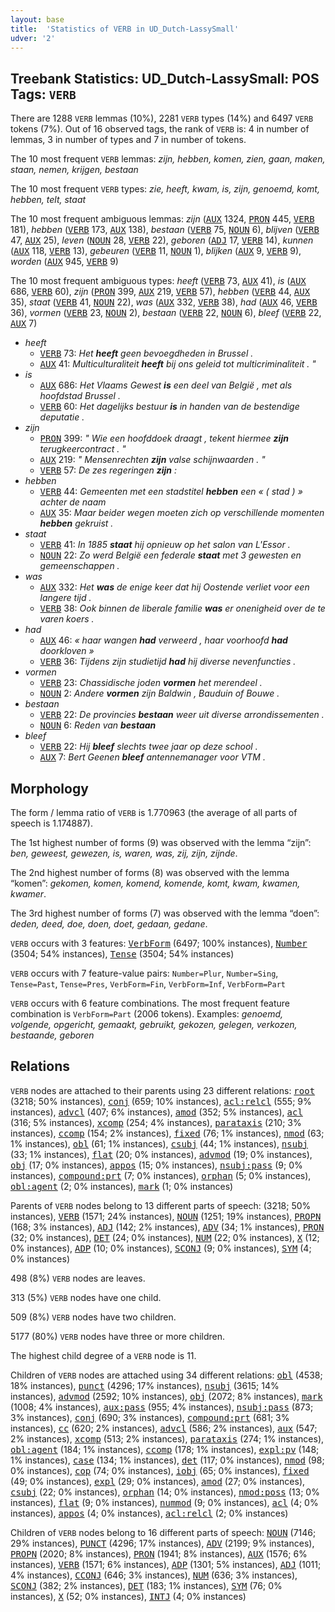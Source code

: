 ```yaml
---
layout: base
title:  'Statistics of VERB in UD_Dutch-LassySmall'
udver: '2'
---
```


## Treebank Statistics: UD_Dutch-LassySmall: POS Tags: `VERB`

There are 1288 `VERB` lemmas (10%), 2281 `VERB` types (14%) and 6497 `VERB` tokens (7%).
Out of 16 observed tags, the rank of `VERB` is: 4 in number of lemmas, 3 in number of types and 7 in number of tokens.

The 10 most frequent `VERB` lemmas: <em>zijn, hebben, komen, zien, gaan, maken, staan, nemen, krijgen, bestaan</em>

The 10 most frequent `VERB` types:  <em>zie, heeft, kwam, is, zijn, genoemd, komt, hebben, telt, staat</em>

The 10 most frequent ambiguous lemmas: <em>zijn</em> (<tt><a href="nl_lassysmall-pos-AUX.html">AUX</a></tt> 1324, <tt><a href="nl_lassysmall-pos-PRON.html">PRON</a></tt> 445, <tt><a href="nl_lassysmall-pos-VERB.html">VERB</a></tt> 181), <em>hebben</em> (<tt><a href="nl_lassysmall-pos-VERB.html">VERB</a></tt> 173, <tt><a href="nl_lassysmall-pos-AUX.html">AUX</a></tt> 138), <em>bestaan</em> (<tt><a href="nl_lassysmall-pos-VERB.html">VERB</a></tt> 75, <tt><a href="nl_lassysmall-pos-NOUN.html">NOUN</a></tt> 6), <em>blijven</em> (<tt><a href="nl_lassysmall-pos-VERB.html">VERB</a></tt> 47, <tt><a href="nl_lassysmall-pos-AUX.html">AUX</a></tt> 25), <em>leven</em> (<tt><a href="nl_lassysmall-pos-NOUN.html">NOUN</a></tt> 28, <tt><a href="nl_lassysmall-pos-VERB.html">VERB</a></tt> 22), <em>geboren</em> (<tt><a href="nl_lassysmall-pos-ADJ.html">ADJ</a></tt> 17, <tt><a href="nl_lassysmall-pos-VERB.html">VERB</a></tt> 14), <em>kunnen</em> (<tt><a href="nl_lassysmall-pos-AUX.html">AUX</a></tt> 118, <tt><a href="nl_lassysmall-pos-VERB.html">VERB</a></tt> 13), <em>gebeuren</em> (<tt><a href="nl_lassysmall-pos-VERB.html">VERB</a></tt> 11, <tt><a href="nl_lassysmall-pos-NOUN.html">NOUN</a></tt> 1), <em>blijken</em> (<tt><a href="nl_lassysmall-pos-AUX.html">AUX</a></tt> 9, <tt><a href="nl_lassysmall-pos-VERB.html">VERB</a></tt> 9), <em>worden</em> (<tt><a href="nl_lassysmall-pos-AUX.html">AUX</a></tt> 945, <tt><a href="nl_lassysmall-pos-VERB.html">VERB</a></tt> 9)

The 10 most frequent ambiguous types:  <em>heeft</em> (<tt><a href="nl_lassysmall-pos-VERB.html">VERB</a></tt> 73, <tt><a href="nl_lassysmall-pos-AUX.html">AUX</a></tt> 41), <em>is</em> (<tt><a href="nl_lassysmall-pos-AUX.html">AUX</a></tt> 686, <tt><a href="nl_lassysmall-pos-VERB.html">VERB</a></tt> 60), <em>zijn</em> (<tt><a href="nl_lassysmall-pos-PRON.html">PRON</a></tt> 399, <tt><a href="nl_lassysmall-pos-AUX.html">AUX</a></tt> 219, <tt><a href="nl_lassysmall-pos-VERB.html">VERB</a></tt> 57), <em>hebben</em> (<tt><a href="nl_lassysmall-pos-VERB.html">VERB</a></tt> 44, <tt><a href="nl_lassysmall-pos-AUX.html">AUX</a></tt> 35), <em>staat</em> (<tt><a href="nl_lassysmall-pos-VERB.html">VERB</a></tt> 41, <tt><a href="nl_lassysmall-pos-NOUN.html">NOUN</a></tt> 22), <em>was</em> (<tt><a href="nl_lassysmall-pos-AUX.html">AUX</a></tt> 332, <tt><a href="nl_lassysmall-pos-VERB.html">VERB</a></tt> 38), <em>had</em> (<tt><a href="nl_lassysmall-pos-AUX.html">AUX</a></tt> 46, <tt><a href="nl_lassysmall-pos-VERB.html">VERB</a></tt> 36), <em>vormen</em> (<tt><a href="nl_lassysmall-pos-VERB.html">VERB</a></tt> 23, <tt><a href="nl_lassysmall-pos-NOUN.html">NOUN</a></tt> 2), <em>bestaan</em> (<tt><a href="nl_lassysmall-pos-VERB.html">VERB</a></tt> 22, <tt><a href="nl_lassysmall-pos-NOUN.html">NOUN</a></tt> 6), <em>bleef</em> (<tt><a href="nl_lassysmall-pos-VERB.html">VERB</a></tt> 22, <tt><a href="nl_lassysmall-pos-AUX.html">AUX</a></tt> 7)


* <em>heeft</em>
  * <tt><a href="nl_lassysmall-pos-VERB.html">VERB</a></tt> 73: <em>Het <b>heeft</b> geen bevoegdheden in Brussel .</em>
  * <tt><a href="nl_lassysmall-pos-AUX.html">AUX</a></tt> 41: <em>Multiculturaliteit <b>heeft</b> bij ons geleid tot multicriminaliteit . "</em>
* <em>is</em>
  * <tt><a href="nl_lassysmall-pos-AUX.html">AUX</a></tt> 686: <em>Het Vlaams Gewest <b>is</b> een deel van België , met als hoofdstad Brussel .</em>
  * <tt><a href="nl_lassysmall-pos-VERB.html">VERB</a></tt> 60: <em>Het dagelijks bestuur <b>is</b> in handen van de bestendige deputatie .</em>
* <em>zijn</em>
  * <tt><a href="nl_lassysmall-pos-PRON.html">PRON</a></tt> 399: <em>" Wie een hoofddoek draagt , tekent hiermee <b>zijn</b> terugkeercontract . "</em>
  * <tt><a href="nl_lassysmall-pos-AUX.html">AUX</a></tt> 219: <em>" Mensenrechten <b>zijn</b> valse schijnwaarden . "</em>
  * <tt><a href="nl_lassysmall-pos-VERB.html">VERB</a></tt> 57: <em>De zes regeringen <b>zijn</b> :</em>
* <em>hebben</em>
  * <tt><a href="nl_lassysmall-pos-VERB.html">VERB</a></tt> 44: <em>Gemeenten met een stadstitel <b>hebben</b> een « ( stad ) » achter de naam</em>
  * <tt><a href="nl_lassysmall-pos-AUX.html">AUX</a></tt> 35: <em>Maar beider wegen moeten zich op verschillende momenten <b>hebben</b> gekruist .</em>
* <em>staat</em>
  * <tt><a href="nl_lassysmall-pos-VERB.html">VERB</a></tt> 41: <em>In 1885 <b>staat</b> hij opnieuw op het salon van L'Essor .</em>
  * <tt><a href="nl_lassysmall-pos-NOUN.html">NOUN</a></tt> 22: <em>Zo werd België een federale <b>staat</b> met 3 gewesten en gemeenschappen .</em>
* <em>was</em>
  * <tt><a href="nl_lassysmall-pos-AUX.html">AUX</a></tt> 332: <em>Het <b>was</b> de enige keer dat hij Oostende verliet voor een langere tijd .</em>
  * <tt><a href="nl_lassysmall-pos-VERB.html">VERB</a></tt> 38: <em>Ook binnen de liberale familie <b>was</b> er onenigheid over de te varen koers .</em>
* <em>had</em>
  * <tt><a href="nl_lassysmall-pos-AUX.html">AUX</a></tt> 46: <em>« haar wangen <b>had</b> verweerd , haar voorhoofd <b>had</b> doorkloven »</em>
  * <tt><a href="nl_lassysmall-pos-VERB.html">VERB</a></tt> 36: <em>Tijdens zijn studietijd <b>had</b> hij diverse nevenfuncties .</em>
* <em>vormen</em>
  * <tt><a href="nl_lassysmall-pos-VERB.html">VERB</a></tt> 23: <em>Chassidische joden <b>vormen</b> het merendeel .</em>
  * <tt><a href="nl_lassysmall-pos-NOUN.html">NOUN</a></tt> 2: <em>Andere <b>vormen</b> zijn Baldwin , Bauduin of Bouwe .</em>
* <em>bestaan</em>
  * <tt><a href="nl_lassysmall-pos-VERB.html">VERB</a></tt> 22: <em>De provincies <b>bestaan</b> weer uit diverse arrondissementen .</em>
  * <tt><a href="nl_lassysmall-pos-NOUN.html">NOUN</a></tt> 6: <em>Reden van <b>bestaan</b></em>
* <em>bleef</em>
  * <tt><a href="nl_lassysmall-pos-VERB.html">VERB</a></tt> 22: <em>Hij <b>bleef</b> slechts twee jaar op deze school .</em>
  * <tt><a href="nl_lassysmall-pos-AUX.html">AUX</a></tt> 7: <em>Bert Geenen <b>bleef</b> antennemanager voor VTM .</em>

## Morphology

The form / lemma ratio of `VERB` is 1.770963 (the average of all parts of speech is 1.174887).

The 1st highest number of forms (9) was observed with the lemma “zijn”: <em>ben, geweest, gewezen, is, waren, was, zij, zijn, zijnde</em>.

The 2nd highest number of forms (8) was observed with the lemma “komen”: <em>gekomen, komen, komend, komende, komt, kwam, kwamen, kwamer</em>.

The 3rd highest number of forms (7) was observed with the lemma “doen”: <em>deden, deed, doe, doen, doet, gedaan, gedane</em>.

`VERB` occurs with 3 features: <tt><a href="nl_lassysmall-feat-VerbForm.html">VerbForm</a></tt> (6497; 100% instances), <tt><a href="nl_lassysmall-feat-Number.html">Number</a></tt> (3504; 54% instances), <tt><a href="nl_lassysmall-feat-Tense.html">Tense</a></tt> (3504; 54% instances)

`VERB` occurs with 7 feature-value pairs: `Number=Plur`, `Number=Sing`, `Tense=Past`, `Tense=Pres`, `VerbForm=Fin`, `VerbForm=Inf`, `VerbForm=Part`

`VERB` occurs with 6 feature combinations.
The most frequent feature combination is `VerbForm=Part` (2006 tokens).
Examples: <em>genoemd, volgende, opgericht, gemaakt, gebruikt, gekozen, gelegen, verkozen, bestaande, geboren</em>


## Relations

`VERB` nodes are attached to their parents using 23 different relations: <tt><a href="nl_lassysmall-dep-root.html">root</a></tt> (3218; 50% instances), <tt><a href="nl_lassysmall-dep-conj.html">conj</a></tt> (659; 10% instances), <tt><a href="nl_lassysmall-dep-acl-relcl.html">acl:relcl</a></tt> (555; 9% instances), <tt><a href="nl_lassysmall-dep-advcl.html">advcl</a></tt> (407; 6% instances), <tt><a href="nl_lassysmall-dep-amod.html">amod</a></tt> (352; 5% instances), <tt><a href="nl_lassysmall-dep-acl.html">acl</a></tt> (316; 5% instances), <tt><a href="nl_lassysmall-dep-xcomp.html">xcomp</a></tt> (254; 4% instances), <tt><a href="nl_lassysmall-dep-parataxis.html">parataxis</a></tt> (210; 3% instances), <tt><a href="nl_lassysmall-dep-ccomp.html">ccomp</a></tt> (154; 2% instances), <tt><a href="nl_lassysmall-dep-fixed.html">fixed</a></tt> (76; 1% instances), <tt><a href="nl_lassysmall-dep-nmod.html">nmod</a></tt> (63; 1% instances), <tt><a href="nl_lassysmall-dep-obl.html">obl</a></tt> (61; 1% instances), <tt><a href="nl_lassysmall-dep-csubj.html">csubj</a></tt> (44; 1% instances), <tt><a href="nl_lassysmall-dep-nsubj.html">nsubj</a></tt> (33; 1% instances), <tt><a href="nl_lassysmall-dep-flat.html">flat</a></tt> (20; 0% instances), <tt><a href="nl_lassysmall-dep-advmod.html">advmod</a></tt> (19; 0% instances), <tt><a href="nl_lassysmall-dep-obj.html">obj</a></tt> (17; 0% instances), <tt><a href="nl_lassysmall-dep-appos.html">appos</a></tt> (15; 0% instances), <tt><a href="nl_lassysmall-dep-nsubj-pass.html">nsubj:pass</a></tt> (9; 0% instances), <tt><a href="nl_lassysmall-dep-compound-prt.html">compound:prt</a></tt> (7; 0% instances), <tt><a href="nl_lassysmall-dep-orphan.html">orphan</a></tt> (5; 0% instances), <tt><a href="nl_lassysmall-dep-obl-agent.html">obl:agent</a></tt> (2; 0% instances), <tt><a href="nl_lassysmall-dep-mark.html">mark</a></tt> (1; 0% instances)

Parents of `VERB` nodes belong to 13 different parts of speech:  (3218; 50% instances), <tt><a href="nl_lassysmall-pos-VERB.html">VERB</a></tt> (1571; 24% instances), <tt><a href="nl_lassysmall-pos-NOUN.html">NOUN</a></tt> (1251; 19% instances), <tt><a href="nl_lassysmall-pos-PROPN.html">PROPN</a></tt> (168; 3% instances), <tt><a href="nl_lassysmall-pos-ADJ.html">ADJ</a></tt> (142; 2% instances), <tt><a href="nl_lassysmall-pos-ADV.html">ADV</a></tt> (34; 1% instances), <tt><a href="nl_lassysmall-pos-PRON.html">PRON</a></tt> (32; 0% instances), <tt><a href="nl_lassysmall-pos-DET.html">DET</a></tt> (24; 0% instances), <tt><a href="nl_lassysmall-pos-NUM.html">NUM</a></tt> (22; 0% instances), <tt><a href="nl_lassysmall-pos-X.html">X</a></tt> (12; 0% instances), <tt><a href="nl_lassysmall-pos-ADP.html">ADP</a></tt> (10; 0% instances), <tt><a href="nl_lassysmall-pos-SCONJ.html">SCONJ</a></tt> (9; 0% instances), <tt><a href="nl_lassysmall-pos-SYM.html">SYM</a></tt> (4; 0% instances)

498 (8%) `VERB` nodes are leaves.

313 (5%) `VERB` nodes have one child.

509 (8%) `VERB` nodes have two children.

5177 (80%) `VERB` nodes have three or more children.

The highest child degree of a `VERB` node is 11.

Children of `VERB` nodes are attached using 34 different relations: <tt><a href="nl_lassysmall-dep-obl.html">obl</a></tt> (4538; 18% instances), <tt><a href="nl_lassysmall-dep-punct.html">punct</a></tt> (4296; 17% instances), <tt><a href="nl_lassysmall-dep-nsubj.html">nsubj</a></tt> (3615; 14% instances), <tt><a href="nl_lassysmall-dep-advmod.html">advmod</a></tt> (2592; 10% instances), <tt><a href="nl_lassysmall-dep-obj.html">obj</a></tt> (2072; 8% instances), <tt><a href="nl_lassysmall-dep-mark.html">mark</a></tt> (1008; 4% instances), <tt><a href="nl_lassysmall-dep-aux-pass.html">aux:pass</a></tt> (955; 4% instances), <tt><a href="nl_lassysmall-dep-nsubj-pass.html">nsubj:pass</a></tt> (873; 3% instances), <tt><a href="nl_lassysmall-dep-conj.html">conj</a></tt> (690; 3% instances), <tt><a href="nl_lassysmall-dep-compound-prt.html">compound:prt</a></tt> (681; 3% instances), <tt><a href="nl_lassysmall-dep-cc.html">cc</a></tt> (620; 2% instances), <tt><a href="nl_lassysmall-dep-advcl.html">advcl</a></tt> (586; 2% instances), <tt><a href="nl_lassysmall-dep-aux.html">aux</a></tt> (547; 2% instances), <tt><a href="nl_lassysmall-dep-xcomp.html">xcomp</a></tt> (513; 2% instances), <tt><a href="nl_lassysmall-dep-parataxis.html">parataxis</a></tt> (274; 1% instances), <tt><a href="nl_lassysmall-dep-obl-agent.html">obl:agent</a></tt> (184; 1% instances), <tt><a href="nl_lassysmall-dep-ccomp.html">ccomp</a></tt> (178; 1% instances), <tt><a href="nl_lassysmall-dep-expl-pv.html">expl:pv</a></tt> (148; 1% instances), <tt><a href="nl_lassysmall-dep-case.html">case</a></tt> (134; 1% instances), <tt><a href="nl_lassysmall-dep-det.html">det</a></tt> (117; 0% instances), <tt><a href="nl_lassysmall-dep-nmod.html">nmod</a></tt> (98; 0% instances), <tt><a href="nl_lassysmall-dep-cop.html">cop</a></tt> (74; 0% instances), <tt><a href="nl_lassysmall-dep-iobj.html">iobj</a></tt> (65; 0% instances), <tt><a href="nl_lassysmall-dep-fixed.html">fixed</a></tt> (49; 0% instances), <tt><a href="nl_lassysmall-dep-expl.html">expl</a></tt> (29; 0% instances), <tt><a href="nl_lassysmall-dep-amod.html">amod</a></tt> (27; 0% instances), <tt><a href="nl_lassysmall-dep-csubj.html">csubj</a></tt> (22; 0% instances), <tt><a href="nl_lassysmall-dep-orphan.html">orphan</a></tt> (14; 0% instances), <tt><a href="nl_lassysmall-dep-nmod-poss.html">nmod:poss</a></tt> (13; 0% instances), <tt><a href="nl_lassysmall-dep-flat.html">flat</a></tt> (9; 0% instances), <tt><a href="nl_lassysmall-dep-nummod.html">nummod</a></tt> (9; 0% instances), <tt><a href="nl_lassysmall-dep-acl.html">acl</a></tt> (4; 0% instances), <tt><a href="nl_lassysmall-dep-appos.html">appos</a></tt> (4; 0% instances), <tt><a href="nl_lassysmall-dep-acl-relcl.html">acl:relcl</a></tt> (2; 0% instances)

Children of `VERB` nodes belong to 16 different parts of speech: <tt><a href="nl_lassysmall-pos-NOUN.html">NOUN</a></tt> (7146; 29% instances), <tt><a href="nl_lassysmall-pos-PUNCT.html">PUNCT</a></tt> (4296; 17% instances), <tt><a href="nl_lassysmall-pos-ADV.html">ADV</a></tt> (2199; 9% instances), <tt><a href="nl_lassysmall-pos-PROPN.html">PROPN</a></tt> (2020; 8% instances), <tt><a href="nl_lassysmall-pos-PRON.html">PRON</a></tt> (1941; 8% instances), <tt><a href="nl_lassysmall-pos-AUX.html">AUX</a></tt> (1576; 6% instances), <tt><a href="nl_lassysmall-pos-VERB.html">VERB</a></tt> (1571; 6% instances), <tt><a href="nl_lassysmall-pos-ADP.html">ADP</a></tt> (1301; 5% instances), <tt><a href="nl_lassysmall-pos-ADJ.html">ADJ</a></tt> (1011; 4% instances), <tt><a href="nl_lassysmall-pos-CCONJ.html">CCONJ</a></tt> (646; 3% instances), <tt><a href="nl_lassysmall-pos-NUM.html">NUM</a></tt> (636; 3% instances), <tt><a href="nl_lassysmall-pos-SCONJ.html">SCONJ</a></tt> (382; 2% instances), <tt><a href="nl_lassysmall-pos-DET.html">DET</a></tt> (183; 1% instances), <tt><a href="nl_lassysmall-pos-SYM.html">SYM</a></tt> (76; 0% instances), <tt><a href="nl_lassysmall-pos-X.html">X</a></tt> (52; 0% instances), <tt><a href="nl_lassysmall-pos-INTJ.html">INTJ</a></tt> (4; 0% instances)

